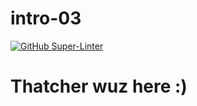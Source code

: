 # intro-03
[![GitHub Super-Linter](https://github.com/<ThatcherReidel>/<intro-03>/workflows/Lint%20Code%20Base/badge.svg)](https://github.com/marketplace/actions/super-linter)

# Thatcher wuz here :)